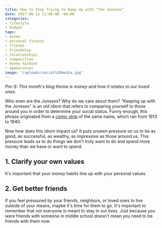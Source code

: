 ```yaml
---
title: How to Stop Trying to Keep Up with "the Joneses"
date: 2017-06-12 11:00:00 -04:00
categories:
- lifestyle
- budget
tags:
- money
- personal finance
- friends
- friendship
- relationships
- competition
- money mindset
- appearances
image: "/uploads/social%20media.jpg"
---
```


*Pre-S: This month's blog theme is money and how it relates to our loved ones.*

Who even are the Joneses? Why do we care about them? "Keeping up with the Joneses" is an old idiom that refers to comparing yourself to those around you in order to determine your social status. Funny enough, this phrase originated from a [comic strip](https://en.wikipedia.org/wiki/Keeping_Up_with_the_Joneses_(comics)) of the same name, which ran from 1913 to 1940.

Now how does this idiom impact us? It puts unseen pressure on us to be as good, as successful, as wealthy, as impressive as those around us. This pressure leads us to do things we don't truly want to do and spend more money than we have or want to spend.

## 1. Clarify your own values

It's important that your money habits line up with your personal values. 

## 2. Get better friends

If you feel pressured by your friends, neighbors, or loved ones to live outside of your means, maybe it's time for them to go. It's important to remember that not everyone is meant to stay in our lives. Just because you were friends with someone in middle school doesn't mean you need to be friends with them now. 